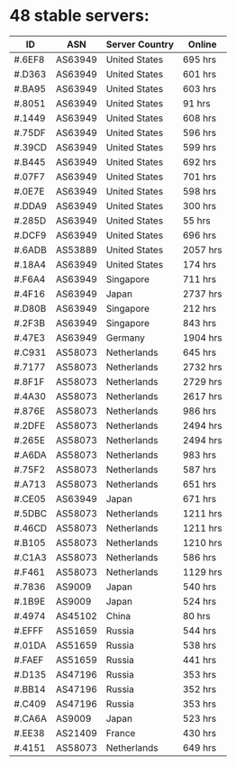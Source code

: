 # 48 stable servers:

| ID | ASN | Server Country | Online |
| ------ | ------ | ------ | ------ |
| #.6EF8 | AS63949 | United States | 695 hrs |
| #.D363 | AS63949 | United States | 601 hrs |
| #.BA95 | AS63949 | United States | 603 hrs |
| #.8051 | AS63949 | United States | 91 hrs |
| #.1449 | AS63949 | United States | 608 hrs |
| #.75DF | AS63949 | United States | 596 hrs |
| #.39CD | AS63949 | United States | 599 hrs |
| #.B445 | AS63949 | United States | 692 hrs |
| #.07F7 | AS63949 | United States | 701 hrs |
| #.0E7E | AS63949 | United States | 598 hrs |
| #.DDA9 | AS63949 | United States | 300 hrs |
| #.285D | AS63949 | United States | 55 hrs |
| #.DCF9 | AS63949 | United States | 696 hrs |
| #.6ADB | AS53889 | United States | 2057 hrs |
| #.18A4 | AS63949 | United States | 174 hrs |
| #.F6A4 | AS63949 | Singapore | 711 hrs |
| #.4F16 | AS63949 | Japan | 2737 hrs |
| #.D80B | AS63949 | Singapore | 212 hrs |
| #.2F3B | AS63949 | Singapore | 843 hrs |
| #.47E3 | AS63949 | Germany | 1904 hrs |
| #.C931 | AS58073 | Netherlands | 645 hrs |
| #.7177 | AS58073 | Netherlands | 2732 hrs |
| #.8F1F | AS58073 | Netherlands | 2729 hrs |
| #.4A30 | AS58073 | Netherlands | 2617 hrs |
| #.876E | AS58073 | Netherlands | 986 hrs |
| #.2DFE | AS58073 | Netherlands | 2494 hrs |
| #.265E | AS58073 | Netherlands | 2494 hrs |
| #.A6DA | AS58073 | Netherlands | 983 hrs |
| #.75F2 | AS58073 | Netherlands | 587 hrs |
| #.A713 | AS58073 | Netherlands | 651 hrs |
| #.CE05 | AS63949 | Japan | 671 hrs |
| #.5DBC | AS58073 | Netherlands | 1211 hrs |
| #.46CD | AS58073 | Netherlands | 1211 hrs |
| #.B105 | AS58073 | Netherlands | 1210 hrs |
| #.C1A3 | AS58073 | Netherlands | 586 hrs |
| #.F461 | AS58073 | Netherlands | 1129 hrs |
| #.7836 | AS9009 | Japan | 540 hrs |
| #.1B9E | AS9009 | Japan | 524 hrs |
| #.4974 | AS45102 | China | 80 hrs |
| #.EFFF | AS51659 | Russia | 544 hrs |
| #.01DA | AS51659 | Russia | 538 hrs |
| #.FAEF | AS51659 | Russia | 441 hrs |
| #.D135 | AS47196 | Russia | 353 hrs |
| #.BB14 | AS47196 | Russia | 352 hrs |
| #.C409 | AS47196 | Russia | 353 hrs |
| #.CA6A | AS9009 | Japan | 523 hrs |
| #.EE38 | AS21409 | France | 430 hrs |
| #.4151 | AS58073 | Netherlands | 649 hrs |

